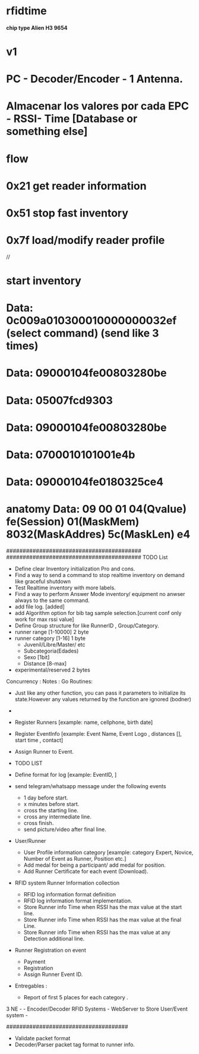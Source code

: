 # rfidtime
####  chip type Alien H3 9654 
# v1
# PC - Decoder/Encoder - 1 Antenna.
# Almacenar los valores por cada EPC - RSSI- Time [Database or something else]

# flow 
# 0x21 get reader information
# 0x51  stop fast inventory
# 0x7f load/modify reader profile

//
# start inventory
# Data: 0c009a010300010000000032ef  (select command) (send like 3 times)
# Data: 09000104fe00803280be
# Data: 05007fcd9303
# Data: 09000104fe00803280be
# Data: 0700010101001e4b


# Data: 09000104fe0180325ce4
# anatomy Data: 09 00 01 04(Qvalue) fe(Session) 01(MaskMem) 8032(MaskAddres) 5c(MaskLen) e4



#########################################
#########################################
TODO List
 -  Define clear Inventory initialization Pro and cons.
 -  Find a way to send a command to stop realtime inventory on demand like graceful shutdown
 -  Test Realtime inventory with more labels.
 -  Find a way to perform Answer Mode inventory/ equipment no anwser always to the same command.
 -  add file log. [added]
 -  add Algorithm option for bib tag sample selection.[current conf only work for max rssi value]
 -  Define Group structure for like RunnerID , Group/Category.
   - runner range [1-10000] 2 byte
   - runner category [1-16] 1 byte
        - Juvenil/Libre/Master/ etc 
        - Subcategoria(Edades)
        - Sexo [1bit]
        - Distance [8-max]
   - experimental/reserved  2 bytes

Concurrency :
Notes :
Go Routines:
 - Just like any other function, you can pass it parameters to initialize its state.However
    any values returned by the function are ignored (bodner)
 - 

-  Register Runners [example: name, cellphone, birth date]
-  Register EventInfo [example: Event Name, Event Logo , distances [], start time , contact]
-  Assign Runner to Event.

- TODO LIST
-  Define format for log [example: EventID, ]
-  send telegram/whatsapp message under the following events
    - 1 day before start.
    - x minutes before start.
    - cross the starting line.
    - cross any intermediate line.
    - cross finish.
    - send picture/video after final line.
- User/Runner  
  - User Profile information category [example: category Expert, Novice, Number of Event as Runner, Position etc.]
  - Add medal for being a participant/ add medal for position.
  - Add Runner Certificate for each event (Download).
- RFID system Runner Information collection
  - RFID log information format definition
  - RFID log information format implementation.
  - Store Runner info Time when RSSI has the max value at the start line.
  - Store Runner info Time when RSSI has the max value at the final Line.
  - Store Runner info Time when RSSI has the max value at any Detection additional line.

- Runner Registration on event 
  - Payment 
  - Registration 
  - Assign Runner Event ID.

- Entregables :
    - Report of first 5 places for each category .

    
3 NE -
    - Encoder/Decoder RFID Systems 
    - WebServer to Store User/Event system
    - 

#####################################
- Validate packet format 
- Decoder/Parser packet tag format to runner info.
